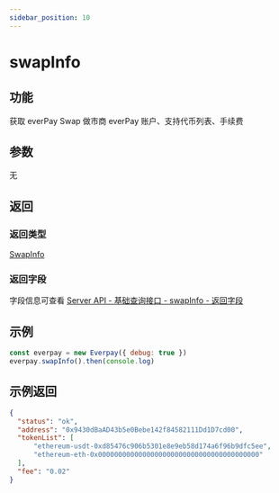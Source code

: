 ```yaml
---
sidebar_position: 10
---
```



# swapInfo

## 功能
获取 everPay Swap 做市商 everPay 账户、支持代币列表、手续费

## 参数
无
## 返回
### 返回类型
[SwapInfo](../types#swapinfo)

### 返回字段
字段信息可查看 [Server API - 基础查询接口 - swapInfo - 返回字段](../../server-api/basic-api/swapinfo#返回字段)
## 示例

```js
const everpay = new Everpay({ debug: true })
everpay.swapInfo().then(console.log)
```

## 示例返回
```json
{
  "status": "ok",
  "address": "0x9430dBaAD43b5e0Bebe142f84582111Dd1D7cd00",
  "tokenList": [
      "ethereum-usdt-0xd85476c906b5301e8e9eb58d174a6f96b9dfc5ee",
      "ethereum-eth-0x0000000000000000000000000000000000000000"
  ],
  "fee": "0.02"
}
```